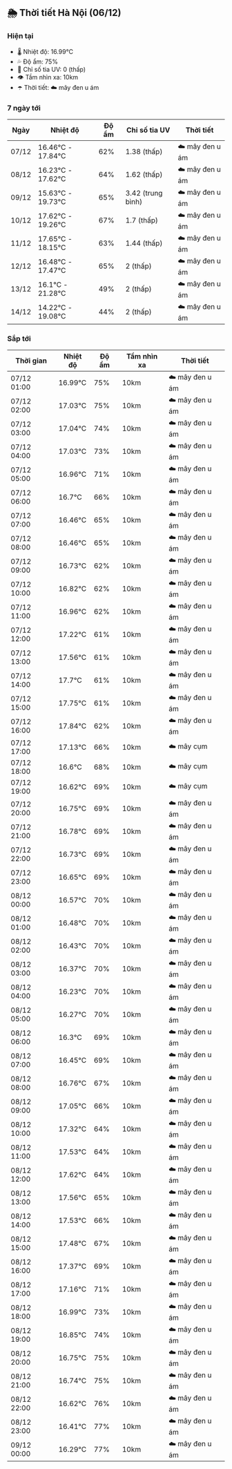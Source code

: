 ## 🌦️ Thời tiết Hà Nội (06/12)

### Hiện tại

- 🌡️ Nhiệt độ: 16.99℃
- 💦 Độ ẩm: 75%
- 🌟 Chỉ số tia UV: 0 (thấp)
- 👁️ Tầm nhìn xa: 10km
- ☂️ Thời tiết: ☁️ mây đen u ám

### 7 ngày tới

| Ngày | Nhiệt độ | Độ ẩm | Chỉ số tia UV | Thời tiết |
| --- | --- | --- | --- | --- |
| 07/12 | 16.46℃ - 17.84℃ | 62% | 1.38 (thấp) | ☁️ mây đen u ám |
| 08/12 | 16.23℃ - 17.62℃ | 64% | 1.62 (thấp) | ☁️ mây đen u ám |
| 09/12 | 15.63℃ - 19.73℃ | 65% | 3.42 (trung bình) | ☁️ mây đen u ám |
| 10/12 | 17.62℃ - 19.26℃ | 67% | 1.7 (thấp) | ☁️ mây đen u ám |
| 11/12 | 17.65℃ - 18.15℃ | 63% | 1.44 (thấp) | ☁️ mây đen u ám |
| 12/12 | 16.48℃ - 17.47℃ | 65% | 2 (thấp) | ☁️ mây đen u ám |
| 13/12 | 16.1℃ - 21.28℃ | 49% | 2 (thấp) | ☁️ mây đen u ám |
| 14/12 | 14.22℃ - 19.08℃ | 44% | 2 (thấp) | ☁️ mây đen u ám |

### Sắp tới

| Thời gian | Nhiệt độ | Độ ẩm | Tầm nhìn xa | Thời tiết |
| --- | --- | --- | --- | --- |
| 07/12 01:00 | 16.99℃ | 75% | 10km | ☁️ mây đen u ám |
| 07/12 02:00 | 17.03℃ | 75% | 10km | ☁️ mây đen u ám |
| 07/12 03:00 | 17.04℃ | 74% | 10km | ☁️ mây đen u ám |
| 07/12 04:00 | 17.03℃ | 73% | 10km | ☁️ mây đen u ám |
| 07/12 05:00 | 16.96℃ | 71% | 10km | ☁️ mây đen u ám |
| 07/12 06:00 | 16.7℃ | 66% | 10km | ☁️ mây đen u ám |
| 07/12 07:00 | 16.46℃ | 65% | 10km | ☁️ mây đen u ám |
| 07/12 08:00 | 16.46℃ | 65% | 10km | ☁️ mây đen u ám |
| 07/12 09:00 | 16.73℃ | 62% | 10km | ☁️ mây đen u ám |
| 07/12 10:00 | 16.82℃ | 62% | 10km | ☁️ mây đen u ám |
| 07/12 11:00 | 16.96℃ | 62% | 10km | ☁️ mây đen u ám |
| 07/12 12:00 | 17.22℃ | 61% | 10km | ☁️ mây đen u ám |
| 07/12 13:00 | 17.56℃ | 61% | 10km | ☁️ mây đen u ám |
| 07/12 14:00 | 17.7℃ | 61% | 10km | ☁️ mây đen u ám |
| 07/12 15:00 | 17.75℃ | 61% | 10km | ☁️ mây đen u ám |
| 07/12 16:00 | 17.84℃ | 62% | 10km | ☁️ mây đen u ám |
| 07/12 17:00 | 17.13℃ | 66% | 10km | ☁️ mây cụm |
| 07/12 18:00 | 16.6℃ | 68% | 10km | ☁️ mây cụm |
| 07/12 19:00 | 16.62℃ | 69% | 10km | ☁️ mây cụm |
| 07/12 20:00 | 16.75℃ | 69% | 10km | ☁️ mây đen u ám |
| 07/12 21:00 | 16.78℃ | 69% | 10km | ☁️ mây đen u ám |
| 07/12 22:00 | 16.73℃ | 69% | 10km | ☁️ mây đen u ám |
| 07/12 23:00 | 16.65℃ | 69% | 10km | ☁️ mây đen u ám |
| 08/12 00:00 | 16.57℃ | 70% | 10km | ☁️ mây đen u ám |
| 08/12 01:00 | 16.48℃ | 70% | 10km | ☁️ mây đen u ám |
| 08/12 02:00 | 16.43℃ | 70% | 10km | ☁️ mây đen u ám |
| 08/12 03:00 | 16.37℃ | 70% | 10km | ☁️ mây đen u ám |
| 08/12 04:00 | 16.23℃ | 70% | 10km | ☁️ mây đen u ám |
| 08/12 05:00 | 16.27℃ | 70% | 10km | ☁️ mây đen u ám |
| 08/12 06:00 | 16.3℃ | 69% | 10km | ☁️ mây đen u ám |
| 08/12 07:00 | 16.45℃ | 69% | 10km | ☁️ mây đen u ám |
| 08/12 08:00 | 16.76℃ | 67% | 10km | ☁️ mây đen u ám |
| 08/12 09:00 | 17.05℃ | 66% | 10km | ☁️ mây đen u ám |
| 08/12 10:00 | 17.32℃ | 64% | 10km | ☁️ mây đen u ám |
| 08/12 11:00 | 17.53℃ | 64% | 10km | ☁️ mây đen u ám |
| 08/12 12:00 | 17.62℃ | 64% | 10km | ☁️ mây đen u ám |
| 08/12 13:00 | 17.56℃ | 65% | 10km | ☁️ mây đen u ám |
| 08/12 14:00 | 17.53℃ | 66% | 10km | ☁️ mây đen u ám |
| 08/12 15:00 | 17.48℃ | 67% | 10km | ☁️ mây đen u ám |
| 08/12 16:00 | 17.37℃ | 69% | 10km | ☁️ mây đen u ám |
| 08/12 17:00 | 17.16℃ | 71% | 10km | ☁️ mây đen u ám |
| 08/12 18:00 | 16.99℃ | 73% | 10km | ☁️ mây đen u ám |
| 08/12 19:00 | 16.85℃ | 74% | 10km | ☁️ mây đen u ám |
| 08/12 20:00 | 16.75℃ | 75% | 10km | ☁️ mây đen u ám |
| 08/12 21:00 | 16.74℃ | 75% | 10km | ☁️ mây đen u ám |
| 08/12 22:00 | 16.62℃ | 76% | 10km | ☁️ mây đen u ám |
| 08/12 23:00 | 16.41℃ | 77% | 10km | ☁️ mây đen u ám |
| 09/12 00:00 | 16.29℃ | 77% | 10km | ☁️ mây đen u ám |
